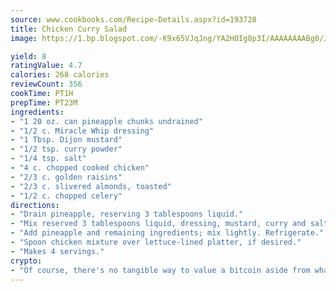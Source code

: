 ```yaml
---
source: www.cookbooks.com/Recipe-Details.aspx?id=193728
title: Chicken Curry Salad
image: https://1.bp.blogspot.com/-K9x65VJqJng/YA2H0Ig8p3I/AAAAAAAABg0/JRKr7ZzesxofwlGw6YudXad_aQn9BD52QCLcBGAsYHQ/s299/2.png

yield: 8
ratingValue: 4.7
calories: 268 calories
reviewCount: 356
cookTime: PT1H
prepTime: PT23M
ingredients:
- "1 20 oz. can pineapple chunks undrained"
- "1/2 c. Miracle Whip dressing"
- "1 Tbsp. Dijon mustard"
- "1/2 tsp. curry powder"
- "1/4 tsp. salt"
- "4 c. chopped cooked chicken"
- "2/3 c. golden raisins"
- "2/3 c. slivered almonds, toasted"
- "1/2 c. chopped celery"
directions:
- "Drain pineapple, reserving 3 tablespoons liquid."
- "Mix reserved 3 tablespoons liquid, dressing, mustard, curry and salt in a large bowl."
- "Add pineapple and remaining ingredients; mix lightly. Refrigerate."
- "Spoon chicken mixture over lettuce-lined platter, if desired."
- "Makes 4 servings."
crypto:
- "Of course, there's no tangible way to value a bitcoin aside from what someone else believes it is worth."
---
```

